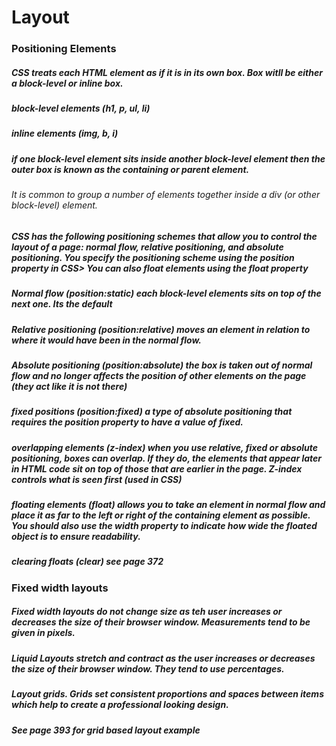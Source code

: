 # Layout

### Positioning Elements

##### CSS treats each HTML element as if it is in its own box. Box witll be either a block-level or inline box.

##### block-level elements (h1, p, ul, li)

##### inline elements (img, b, i)

##### if one block-level element sits inside another block-level element then the outer box is known as the containing or parent element.

###### It is common to group a number of elements together inside a div (or other block-level) element.

##### CSS has the following positioning schemes that allow you to control the layout of a page: normal flow, relative positioning, and absolute positioning. You specify the positioning scheme using the position property in CSS> You can also float elements using the float property

##### Normal flow (position:static) each block-level elements sits on top of the next one. Its the default

##### Relative positioning (position:relative) moves an element in relation to where it would have been in the normal flow. 

##### Absolute positioning (position:absolute) the box is taken out of normal flow and no longer affects the position of other elements on the page (they act like it is not there)

##### fixed positions (position:fixed) a type of absolute positioning that requires the position property to have a value of fixed.

##### overlapping elements (z-index) when you use relative, fixed or absolute positioning, boxes can overlap. If they do, the elements that appear later in HTML code sit on top of those that are earlier in the page. Z-index controls what is seen first (used in CSS)

##### floating elements (float) allows you to take an element in normal flow and place it as far to the left or right of the containing element as possible. You should also use the width property to indicate how wide the floated object is to ensure readability.

##### clearing floats (clear) see page 372

### Fixed width layouts

##### Fixed width layouts do not change size as teh user increases or decreases the size of their browser window. Measurements tend to be given in pixels.

##### Liquid Layouts stretch and contract as the user increases or decreases the size of their browser window. They tend to use percentages.

##### Layout grids. Grids set consistent proportions and spaces between items which help to create a professional looking design.

##### See page 393 for grid based layout example

